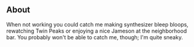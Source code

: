 ## About

When not working you could catch me making synthesizer bleep bloops, rewatching Twin Peaks or enjoying a nice Jameson at the neighborhood bar. You probably won't be able to catch me, though; I'm quite sneaky.
